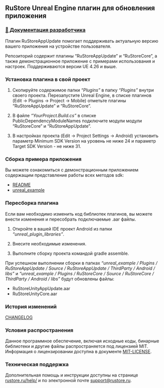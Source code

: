 ## RuStore Unreal Engine плагин для обновления приложения

### [🔗 Документация разработчика][10]

Плагин RuStoreAppUpdate помогает поддерживать актуальную версию вашего приложения на устройстве пользователя.

Репозиторий содержит плагины “RuStoreAppUpdate” и “RuStoreCore”, а также демонстрационное приложение с примерами использования и настроек. Поддерживаются версии UE 4.26 и выше.


### Установка плагина в свой проект

1. Скопируйте содержимое папки _“Plugins”_ в папку _“Plugins”_ внутри своего проекта. Перезапустите Unreal Engine, в списке плагинов (Edit → Plugins → Project → Mobile) отметьте плагины “RuStoreAppUpdate” и “RuStoreCore”.

2. В файле _“YourProject.Build.cs”_ в списке PublicDependencyModuleNames подключите модули модули “RuStoreCore” и “RuStoreAppUpdate”.

3. В настройках проекта (Edit → Project Settings → Android) установить параметр Minimum SDK Version на уровень не ниже 24 и параметр Target SDK Version - не ниже 31.


### Сборка примера приложения

Вы можете ознакомиться с демонстрационным приложением содержащим представление работы всех методов sdk:
- [README](unreal_example/README.md)
- [unreal_example](https://gitflic.ru/project/rustore/rustore-unreal-engine-appupdate-example/file?file=unreal_example)


### Пересборка плагина

Если вам необходимо изменить код библиотек плагинов, вы можете внести изменения и пересобрать подключаемые .aar файлы.

1. Откройте в вашей IDE проект Android из папки _“unreal_plugin_libraries”_.

2. Внесите необходимые изменения.

3. Выполните сборку проекта командой gradle assemble.

При успешном выполнении сборки в папках _“unreal_example / Plugins / RuStoreAppUpdate / Source / RuStoreAppUpdate / ThirdParty / Android / libs”_ и _“unreal_example / Plugins / RuStoreCore / Source / RuStoreCore / ThirdParty / Android / libs”_ будут обновлены файлы:
- RuStoreUnityAppUpdate.aar
- RuStoreUnityCore.aar


### История изменений

[CHANGELOG](CHANGELOG.md)


### Условия распространения

Данное программное обеспечение, включая исходные коды, бинарные библиотеки и другие файлы распространяется под лицензией MIT. Информация о лицензировании доступна в документе [MIT-LICENSE](MIT-LICENSE.txt).


### Техническая поддержка

Дополнительная помощь и инструкции доступны на странице [rustore.ru/help/](https://www.rustore.ru/help/) и по электронной почте [support@rustore.ru](mailto:support@rustore.ru).

[10]: https://www.rustore.ru/help/sdk/updates/unreal/9-1-0
